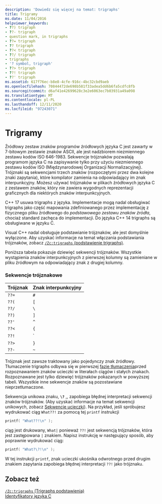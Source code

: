 ```yaml
---
description: 'Dowiedz się więcej na temat: trigraphs'
title: Trigramy
ms.date: 11/04/2016
helpviewer_keywords:
- ??) trigraph
- ??- trigraph
- question mark, in trigraphs
- ??= trigraph
- ?? trigraph
- ??< trigraph
- ??/ trigraph
- trigraphs
- '? symbol, trigraph'
- ??> trigraph
- ??! trigraph
- ??' trigraph
ms.assetid: 617f76ec-b8e8-4cfe-916c-4bc32cbd9aeb
ms.openlocfilehash: 70844472de698b581f33adea5dd6b6fa5cdfc8fb
ms.sourcegitcommit: d6af41e42699628c3e2e6063ec7b03931a49a098
ms.translationtype: MT
ms.contentlocale: pl-PL
ms.lasthandoff: 12/11/2020
ms.locfileid: "97243071"
---
```

# <a name="trigraphs"></a>Trigramy

Źródłowy zestaw znaków programów źródłowych języka C jest zawarty w 7-bitowym zestawie znaków ASCII, ale jest nadzbiorem niezmiennego zestawu kodów ISO 646-1983. Sekwencje trójznaków pozwalają programom języka C na zapisywanie tylko przy użyciu niezmiennego zestawu kodów ISO (Międzynarodowej Organizacji Normalizacyjnej). Trójznaki są sekwencjami trzech znaków (rozpoczętymi przez dwa kolejne znaki zapytania), które kompilator zamienia na odpowiadający im znak interpunkcyjny. Możesz używać trójznaków w plikach źródłowych języka C z zestawem znaków, który nie zawiera wygodnych reprezentacji graficznych dla niektórych znaków interpunkcyjnych.

C++ 17 usuwa trigraphs z języka. Implementacje mogą nadal obsługiwać trigraphs jako część mapowania zdefiniowanego przez implementację z fizycznego pliku źródłowego do *podstawowego zestawu znaków źródła*, chociaż standard zachęca do implementacji. Do języka C++ 14 trigraphs są obsługiwane w języku C.

Visual C++ nadal obsługuje podstawianie trójznaków, ale jest domyślnie wyłączone. Aby uzyskać informacje na temat włączania podstawiania trójznaków, zobacz [ `/Zc:trigraphs` (podstawienie trigraphs)](../build/reference/zc-trigraphs-trigraphs-substitution.md).

Poniższa tabela pokazuje dziewięć sekwencji trójznaków. Wszystkie wystąpienia znaków interpunkcyjnych z pierwszej kolumny są zamieniane w pliku źródłowym na odpowiadający znak z drugiej kolumny.

### <a name="trigraph-sequences"></a>Sekwencje trójznakowe

| Trójznak | Znak interpunkcyjny |
|----------|-----------------------|
| `??=` | `#` |
| `??(` | `[` |
| `??/` | `\` |
| `??)` | `]` |
| `??'` | `^` |
| `??<` | `{` |
| `??!` | `|` |
| `??>` | `}` |
| `??-` | `~` |

Trójznak jest zawsze traktowany jako pojedynczy znak źródłowy. Tłumaczenie trigraphs odbywa się w pierwszej [fazie tłumaczenia](../preprocessor/phases-of-translation.md)przed rozpoznawaniem znaków ucieczki w literałach ciągów i stałych znakach. Rozpoznawane jest tylko dziewięć trójznaków pokazanych w powyższej tabeli. Wszystkie inne sekwencje znaków są pozostawiane nieprzetłumaczone.

Sekwencja unikowa znaku, **`\?`** ,, zapobiega błędnej interpretacji sekwencji znaków trójznaków. (Aby uzyskać informacje na temat sekwencji unikowych, zobacz [Sekwencje ucieczki](../c-language/escape-sequences.md)). Na przykład, jeśli spróbujesz wydrukować ciąg `What??!` za pomocą tej `printf` instrukcji

```C
printf( "What??!\n" );
```

ciąg jest drukowany, `What|` ponieważ `??!` jest sekwencją trójznaków, która jest zastępowana `|` znakiem. Napisz instrukcję w następujący sposób, aby poprawnie wydrukować ciąg:

```C
printf( "What?\?!\n" );
```

W tej instrukcji `printf`, znak ucieczki ukośnika odwrotnego przed drugim znakiem zapytania zapobiega błędnej interpretacji `??!` jako trójznaku.

## <a name="see-also"></a>Zobacz też

[`/Zc:trigraphs` (Trigraphs podstawienia)](../build/reference/zc-trigraphs-trigraphs-substitution.md)<br/>
[Identyfikatory języka C](../c-language/c-identifiers.md)
